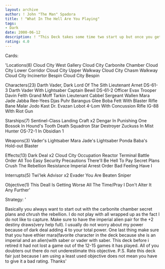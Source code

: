 ```yaml
---
layout: archive
author: ! John "The Man" Spadora
title: ! "What In The Hell Are You Playing"
tags:
- Dark
date: 2000-06-12
description: ! "This Deck takes some time two start up but once you get the objective flipped you can make your opponent lose as little as 15 force a turn."
rating: 4.0
---
```

Cards: 

'Locations(8)
Cloud City West Gallery
Cloud City Carbonite Chamber
Cloud City Lower Corridor
Cloud City Upper Walkway
Cloud City Chasm Walkway
Cloud City Incinertor
Bespin Cloud City
Bespin

Characters(23)
Darth Vader, Dark Lord Of The Sith
Lieutenant Arnet
DS-61-3
Darth Vader With Lightsaber
Captain Bewil
DS-61-2
Officer Evax
Trooper Davin Felth
Grand Moff Tarkin
Lieutenant Cabbel
Sergeant Wallen
Mara Jade
Jabba
Ree-Yees
Djas Puhr
Barangus Glee
Boba Fett With Blaster Rifle
Bane Malar
Jodo Kast
Dr. Evazan
Lobot
4-Lom With Concussion Rifle
IG-88 WIth Riot Gun

Starships(7)
Sentinel-Class Landing Craft x2
Dengar In Punishing One
Bossok In Hound's Tooth
Death Squadron Star Destroyer
Zuckuss In Mist Hunter
OS-72-1 In Obsidian 1

Weapons(3)
Vader's Lightsaber
Mara Jade's Lightsaber
Ponda Baba's Hold-out Blaster

Effects(13)
Dark Deal x2
Cloud City Occupation
Reactor Terminal
Battle Order
All Too Easy
Security Precautions
There'll Be Hell To Pay
Secret Plans
Crush The Rebellion
Resistance
Imperial Arrest Order
Bad Feeling Have I

Interrupts(5)
Twi'lek Advisor x2
Evader
You Are Beaten
Sniper

Objective(1)
This Deall Is Getting Worse All The Time/Pray I Don't Alter It Any Further'

Strategy: '

Basically you always want to start out with the carbonite chamber secret plans and chrush the rebellion. I do not play with all wrapped up as the fact I do not like to capture. Make sure to have the imperial alien pair for the +2 destiny draws(very help full). I usually do not worry about my power because of dark deal adding 4 to your total power. One last thing make sure that you have ethier mara(favorite character in the deck because she is an imperial and an alien)with saber or vader with saber. This deck before i retired it had not lost a game out of the 12-15 games it has played. All of you doubters out there do not underestimate this objective. P.S. Rate this deck fair just because I am using a least used objective does not mean you have to give it a bad rating. Thanks'